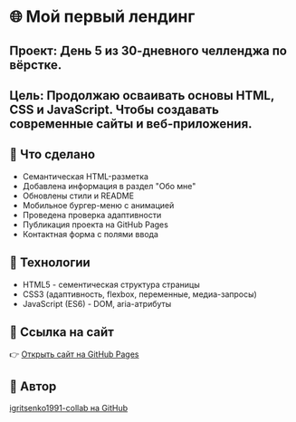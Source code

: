 # 🌐 Мой первый лендинг

## Проект: День 5 из 30-дневного челленджа по вёрстке.  
## Цель: Продолжаю осваивать основы HTML, CSS и JavaScript. Чтобы создавать современные сайты и веб-приложения.


## 🚀 Что сделано
- Семантическая HTML-разметка
- Добавлена информация в раздел "Обо мне"  
- Обновлены стили и README  
- Мобильное бургер-меню с анимацией 
- Проведена проверка адаптивности
- Публикация проекта на GitHub Pages 
- Контактная форма с полями ввода


## 🧠 Технологии
- HTML5 - сементическая структура страницы
- CSS3 (адаптивность, flexbox, переменные, медиа-запросы)  
- JavaScript (ES6) - DOM, aria-атрибуты


## 🔗 Ссылка на сайт
👉 [Открыть сайт на GitHub Pages](https://github.com/igritsenko1991-collab/Day1-hello.git/)


## 👤 Автор
[igritsenko1991-collab на GitHub](https://igritsenko1991-collab.github.io/Day1-hello/)